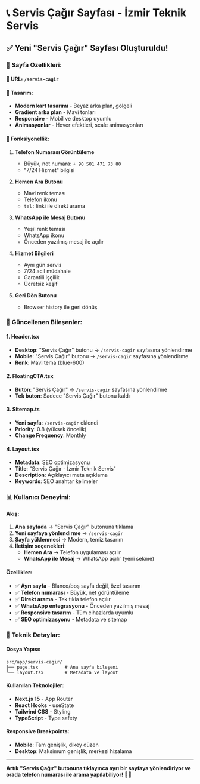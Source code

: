 # 📞 Servis Çağır Sayfası - İzmir Teknik Servis

## ✅ Yeni "Servis Çağır" Sayfası Oluşturuldu!

### 🎯 **Sayfa Özellikleri:**

#### **📍 URL:** `/servis-cagir`

#### **🎨 Tasarım:**
- **Modern kart tasarımı** - Beyaz arka plan, gölgeli
- **Gradient arka plan** - Mavi tonları
- **Responsive** - Mobil ve desktop uyumlu
- **Animasyonlar** - Hover efektleri, scale animasyonları

#### **📱 Fonksiyonellik:**
1. **Telefon Numarası Görüntüleme**
   - Büyük, net numara: `+ 90 501 471 73 80`
   - "7/24 Hizmet" bilgisi

2. **Hemen Ara Butonu**
   - Mavi renk teması
   - Telefon ikonu
   - `tel:` linki ile direkt arama

3. **WhatsApp ile Mesaj Butonu**
   - Yeşil renk teması
   - WhatsApp ikonu
   - Önceden yazılmış mesaj ile açılır

4. **Hizmet Bilgileri**
   - Aynı gün servis
   - 7/24 acil müdahale
   - Garantili işçilik
   - Ücretsiz keşif

5. **Geri Dön Butonu**
   - Browser history ile geri dönüş

### 🔄 **Güncellenen Bileşenler:**

#### **1. Header.tsx**
- **Desktop**: "Servis Çağır" butonu → `/servis-cagir` sayfasına yönlendirme
- **Mobile**: "Servis Çağır" butonu → `/servis-cagir` sayfasına yönlendirme
- **Renk**: Mavi tema (blue-600)

#### **2. FloatingCTA.tsx**
- **Buton**: "Servis Çağır" → `/servis-cagir` sayfasına yönlendirme
- **Tek buton**: Sadece "Servis Çağır" butonu kaldı

#### **3. Sitemap.ts**
- **Yeni sayfa**: `/servis-cagir` eklendi
- **Priority**: 0.8 (yüksek öncelik)
- **Change Frequency**: Monthly

#### **4. Layout.tsx**
- **Metadata**: SEO optimizasyonu
- **Title**: "Servis Çağır - İzmir Teknik Servis"
- **Description**: Açıklayıcı meta açıklama
- **Keywords**: SEO anahtar kelimeler

### 📊 **Kullanıcı Deneyimi:**

#### **Akış:**
1. **Ana sayfada** → "Servis Çağır" butonuna tıklama
2. **Yeni sayfaya yönlendirme** → `/servis-cagir`
3. **Sayfa yüklenmesi** → Modern, temiz tasarım
4. **İletişim seçenekleri**:
   - **Hemen Ara** → Telefon uygulaması açılır
   - **WhatsApp ile Mesaj** → WhatsApp açılır (yeni sekme)

#### **Özellikler:**
- ✅ **Ayrı sayfa** - Blanco/boş sayfa değil, özel tasarım
- ✅ **Telefon numarası** - Büyük, net görüntüleme
- ✅ **Direkt arama** - Tek tıkla telefon açılır
- ✅ **WhatsApp entegrasyonu** - Önceden yazılmış mesaj
- ✅ **Responsive tasarım** - Tüm cihazlarda uyumlu
- ✅ **SEO optimizasyonu** - Metadata ve sitemap

### 🚀 **Teknik Detaylar:**

#### **Dosya Yapısı:**
```
src/app/servis-cagir/
├── page.tsx          # Ana sayfa bileşeni
└── layout.tsx        # Metadata ve layout
```

#### **Kullanılan Teknolojiler:**
- **Next.js 15** - App Router
- **React Hooks** - useState
- **Tailwind CSS** - Styling
- **TypeScript** - Type safety

#### **Responsive Breakpoints:**
- **Mobile**: Tam genişlik, dikey düzen
- **Desktop**: Maksimum genişlik, merkezi hizalama

---

**Artık "Servis Çağır" butonuna tıklayınca ayrı bir sayfaya yönlendiriyor ve orada telefon numarası ile arama yapılabiliyor!** 🎉📞
